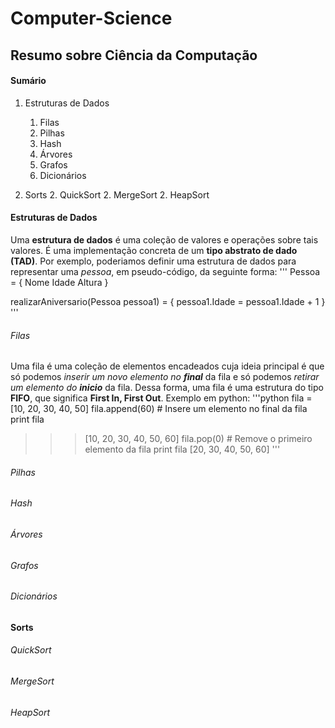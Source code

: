 # Computer-Science
## Resumo sobre Ciência da Computação

#### Sumário
1. Estruturas de Dados
   1. Filas
   2. Pilhas
   3. Hash
   4. Árvores
   5. Grafos
   6. Dicionários

2. Sorts
   2. QuickSort
   2. MergeSort
   2. HeapSort


#### Estruturas de Dados
Uma **estrutura de dados** é uma coleção de valores e operações sobre tais valores. É uma implementação concreta de um **tipo abstrato de dado (TAD)**. Por exemplo, poderiamos definir uma estrutura de dados para representar uma *pessoa*, em pseudo-código, da seguinte forma:
'''
Pessoa = {
  Nome
  Idade
  Altura
}

realizarAniversario(Pessoa pessoa1) = {
  pessoa1.Idade = pessoa1.Idade + 1
}
'''

###### Filas
Uma fila é uma coleção de elementos encadeados cuja ideia principal é que só podemos _inserir um novo elemento no **final**_ da fila e só podemos _retirar um elemento do **inicio**_ da fila. Dessa forma, uma fila é uma estrutura do tipo **FIFO**, que significa **First In, First Out**.
Exemplo em python:
'''python
fila = [10, 20, 30, 40, 50]
fila.append(60) # Insere um elemento no final da fila
print fila
>>> [10, 20, 30, 40, 50, 60]
fila.pop(0) # Remove o primeiro elemento da fila
print fila
>>> [20, 30, 40, 50, 60]
'''

###### Pilhas

###### Hash

###### Árvores

###### Grafos

###### Dicionários

#### Sorts

###### QuickSort

###### MergeSort

###### HeapSort
